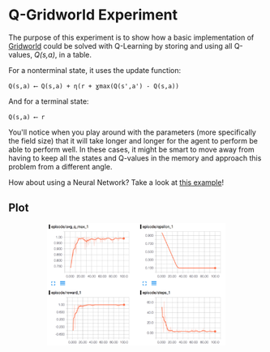 # Q-Gridworld Experiment

The purpose of this experiment is to show how a basic implementation of [Gridworld](../games/gridworld.py) could be solved with Q-Learning by storing and using all Q-values, _Q(s,a)_, in a table.

For a nonterminal state, it uses the update function:
``` 
Q(s,a) ⟵ Q(s,a) + η(r + ɣmax(Q(s',a') - Q(s,a))
```
And for a terminal state:
``` 
Q(s,a) ⟵ r
```

You'll notice when you play around with the parameters (more specifically the field size) that it will take longer and longer for the agent to perform be able to perform well. In these cases, it might be smart to move away from having to keep all the states and Q-values in the memory and approach this problem from a different angle. 

How about using a Neural Network? Take a look at [this example](../nn-gridworld)!
## Plot
<p align="center">
  <img src="../../images/plots/q-gridworld-plot.png", width="70%"/>
</p>